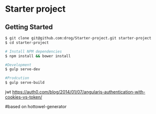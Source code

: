 # Starter project


Getting Started
---------------

```bash
$ git clone git@github.com:drog/Starter-project.git starter-project
$ cd starter-project

# Install NPM dependencies
$ npm install && bower install

#Development
$ gulp serve-dev

#Prodcution
$ gulp serve-build

```


jwt
https://auth0.com/blog/2014/01/07/angularjs-authentication-with-cookies-vs-token/

#based on hottowel-generator
